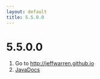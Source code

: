 ```yaml
---
layout: default
title: 5.5.0.0
---
```

# 5.5.0.0

1. Go to http://jeffwarren.github.io
2. [JavaDocs](/JavaDocs/5.5.0.0/javadoc/index-all.html)

